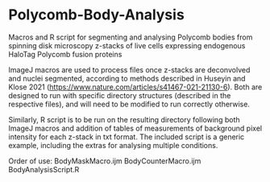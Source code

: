 # Polycomb-Body-Analysis
Macros and R script for segmenting and analysing Polycomb bodies from spinning disk microscopy z-stacks of live cells expressing endogenous HaloTag Polycomb fusion proteins

ImageJ macros are used to process files once z-stacks are deconvolved and nuclei segmented, according to methods described in Huseyin and Klose 2021 (https://www.nature.com/articles/s41467-021-21130-6). Both are designed to run with specific directory structures (described in the respective files), and will need to be modified to run correctly otherwise.

Similarly, R script is to be run on the resulting directory following both ImageJ macros and addition of tables of measurements of background pixel intensity for each z-stack in txt format. The included script is a generic example, including the extras for analysing multiple conditions.

Order of use:
BodyMaskMacro.ijm
BodyCounterMacro.ijm
BodyAnalysisScript.R

